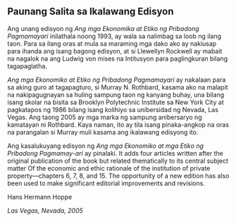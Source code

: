 ## Paunang Salita sa Ikalawang Edisyon

Ang unang edisyon ng *Ang mga Ekonomika at Etiko ng Pribadong Pagmamayari* inilathala noong 1993, ay wala sa nalimbag sa loob ng ilang taon. Para sa ilang oras at mula sa maraming mga dako ako ay nakiusap para ihanda ang isang bagong edisyon, at si Llewellyn Rockwell ay mabait na nagalok na ang Ludwig von mises na Intitusyon para paglingkuran bilang tagapaglatha.

*Ang mga Ekonomiko at Etiko ng Pribadong Pagmamayari* ay nakalaan para sa aking guro at tagapagturo, si Murray N. Rothbard, kasama ako na malapit na nakipagugnayan sa huling sampung taon ng kanyang buhay, una bilang isang skolar na bisita sa Brooklyn Polytechnic Institute sa New York City at pagkatapos ng 1986 bilang isang kolihiyo sa unibersidad ng Nevada, Las Vegas. Ang taong 2005 ay mga marka ng sampung anibersaryo ng kamatayan ni Rothbard. Kaya naman, ito ay tila isang pinaka-angkop na oras na parangalan si Murray muli kasama ang ikalawang edisyong ito.

Ang kasalukuyang edisyon ng *Ang mga Ekonomiko at mga Etiko ng Pribadong Pagmamay-ari* ay pinalaki. It adds four articles written after the original publication of the book but related thematically to its central subject matter Of the economic and ethic rationale of the institution of private property—chapters 6, 7, 8, and 15. The opportunity of a new edition has also been used to make significant editorial improvements and revisions.

Hans Hermann Hoppe

*Las Vegas, Nevada, 2005*